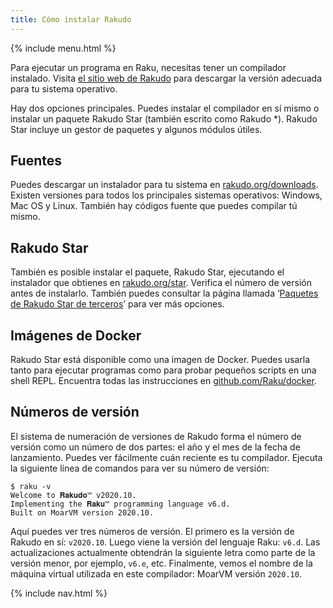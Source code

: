 ```yaml
---
title: Cómo instalar Rakudo
---
```


{% include menu.html %}

Para ejecutar un programa en Raku, necesitas tener un compilador instalado. Visita [el sitio web de Rakudo](https://rakudo.org) para descargar la versión adecuada para tu sistema operativo.

Hay dos opciones principales. Puedes instalar el compilador en sí mismo o instalar un paquete Rakudo Star (también escrito como Rakudo *). Rakudo Star incluye un gestor de paquetes y algunos módulos útiles.

## Fuentes

Puedes descargar un instalador para tu sistema en [rakudo.org/downloads](https://rakudo.org/downloads). Existen versiones para todos los principales sistemas operativos: Windows, Mac OS y Linux. También hay códigos fuente que puedes compilar tú mismo.

## Rakudo Star

También es posible instalar el paquete, Rakudo Star, ejecutando el instalador que obtienes en [rakudo.org/star](https://rakudo.org/star). Verifica el número de versión antes de instalarlo. También puedes consultar la página llamada ‘[Paquetes de Rakudo Star de terceros](https://rakudo.org/star/third-party)’ para ver más opciones.

## Imágenes de Docker

Rakudo Star está disponible como una imagen de Docker. Puedes usarla tanto para ejecutar programas como para probar pequeños scripts en una shell REPL. Encuentra todas las instrucciones en [github.com/Raku/docker](https://github.com/Raku/docker).

## Números de versión

El sistema de numeración de versiones de Rakudo forma el número de versión como un número de dos partes: el año y el mes de la fecha de lanzamiento. Puedes ver fácilmente cuán reciente es tu compilador. Ejecuta la siguiente línea de comandos para ver su número de versión:

```console
$ raku -v
Welcome to 𝐑𝐚𝐤𝐮𝐝𝐨™ v2020.10.
Implementing the 𝐑𝐚𝐤𝐮™ programming language v6.d.
Built on MoarVM version 2020.10.
```

Aquí puedes ver tres números de versión. El primero es la versión de Rakudo en sí: `v2020.10`. Luego viene la versión del lenguaje Raku: `v6.d`. Las actualizaciones actualmente obtendrán la siguiente letra como parte de la versión menor, por ejemplo, `v6.e`, etc. Finalmente, vemos el nombre de la máquina virtual utilizada en este compilador: MoarVM versión `2020.10`.

{% include nav.html %}